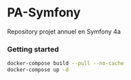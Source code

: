 # PA-Symfony
Repository projet annuel en Symfony 4a

### Getting started

```bash
docker-compose build --pull --no-cache
docker-compose up -d
```
